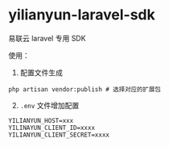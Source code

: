 # yilianyun-laravel-sdk
易联云 laravel 专用 SDK

使用：

1. 配置文件生成
```shell
php artisan vendor:publish # 选择对应的扩展包
```

2. `.env` 文件增加配置
```text
YILIANYUN_HOST=xxx
YILINAYUN_CLIENT_ID=xxxx
YILIANYUN_CLIENT_SECRET=xxxx
```
